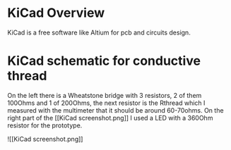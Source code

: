 # KiCad Overview

KiCad is a free software like Altium for pcb and circuits design.

# KiCad schematic for conductive thread

On the left there is a Wheatstone bridge with 3 resistors, 2 of them 100Ohms and 1 of 200Ohms, the next resistor is the Rthread which I measured with the multimeter that it should be around 60-70ohms.
On the right part of the [[KiCad screenshot.png]] I used a LED with a 360Ohm resistor for the prototype.

![[KiCad screenshot.png]]